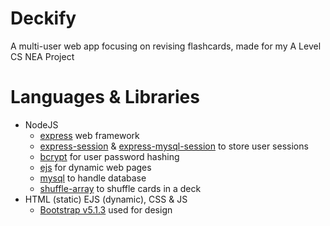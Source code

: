 # Deckify
A multi-user web app focusing on revising flashcards, made for my A Level CS NEA Project

# Languages & Libraries
- NodeJS
  - [express](https://www.npmjs.com/package/express) web framework
  - [express-session](https://www.npmjs.com/package/express-session) & [express-mysql-session](https://www.npmjs.com/package/express-mysql-session) to store user sessions
  - [bcrypt](https://www.npmjs.com/package/bcrypt) for user password hashing
  - [ejs](https://www.npmjs.com/package/ejs) for dynamic web pages
  - [mysql](https://www.npmjs.com/package/mysql) to handle database
  - [shuffle-array](https://www.npmjs.com/package/shuffle-array) to shuffle cards in a deck
- HTML (static) EJS (dynamic), CSS & JS
  - [Bootstrap v5.1.3](https://getbootstrap.com/) used for design
